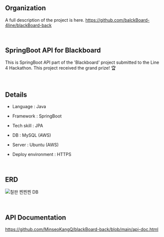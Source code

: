 ## Organization
A full description of the project is here.
https://github.com/balckBoard-4line/blackBoard-back 

<br>

## SpringBoot API for Blackboard

This is SpringBoot API part of the 'Blackboard' project submitted to the Line 4 Hackathon. This project received the grand prize! 🏆

<br>

## Details

- Language : Java
  
- Framework : SpringBoot
  
- Tech skill : JPA
  
- DB : MySQL (AWS)
  
- Server : Ubuntu (AWS)

- Deploy environment : HTTPS

<br>

## ERD

![칠판 찐찐찐 DB](https://github.com/MinseoKangQ/blackBoard-back/assets/98332877/2c971c0c-270e-403d-9a97-ceb275275e00)


<br>

## API Documentation

https://github.com/MinseoKangQ/blackBoard-back/blob/main/api-doc.html
